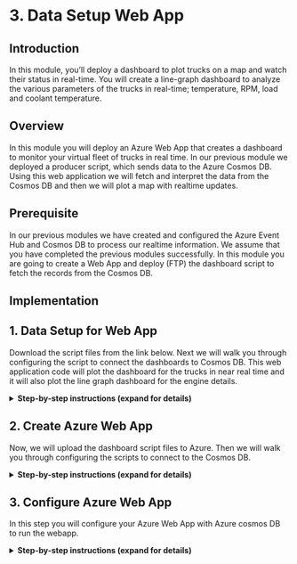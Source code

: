 
# 3. Data Setup Web App

## Introduction

In this module, you’ll deploy a dashboard to plot trucks on a map and watch their status in real-time. You will create a line-graph dashboard to analyze the various parameters of the trucks in real-time; temperature, RPM, load and coolant temperature.

## Overview

In this module you will deploy an Azure Web App that creates a dashboard to monitor your virtual fleet of trucks in real time. In our previous module we deployed a producer script, which sends data to the Azure Cosmos DB. Using this web application we will fetch and interpret the data from the Cosmos DB and then we will plot a map with realtime updates.

## Prerequisite

In our previous modules we have created and configured the Azure Event Hub and Cosmos DB to process our realtime information. We assume that you have completed the previous modules successfully. In this module you are going to create a Web App and deploy (FTP) the dashboard script to fetch the records from the Cosmos DB.

## Implementation

## 1. Data Setup for Web App

Download the script files from the link below. Next we will walk you through configuring the script to connect the dashboards to Cosmos DB. This web application code will plot the dashboard for the trucks in near real time and it will also plot the line graph dashboard for the engine details.

<details>
<summary><strong>Step-by-step instructions (expand for details)</strong></summary><p>

1. Click the [link](https://github.com/iyyappan16/AzureHereMap/blob/master/3_Data_Setup_WebApp/FleetDashboard.zip) and download the zip file (fleetdashboard.zip).

1. Save it in to your local machine.

</p></details>


## 2. Create Azure Web App

Now, we will upload the dashboard script files to Azure. Then we will walk you through configuring the scripts to connect to the Cosmos DB.

<details>
<summary><strong>Step-by-step instructions (expand for details)</strong></summary><p>

1. Go to **Azure Portal** home page.

1. Click **Create a Resource** on the top left. Enter **web app** in the search box to get the required resource type and hit Enter.

	  ![HERE Maps & Location Services Data Streams](../Images/0_WebAppSearch.png)

1. Select **Web App** from the search results and click **Create** button.

	  ![HERE Maps & Location Services Data Streams](../Images/1_WebAppSearchResult.png)


1. You need to provide some basic information for this App:
    1. Project details tab, select your **subscription** and the use the same **resource group** which you used in the previous modules.

    2. In the Instance details, the first box is the **name** of your app. Use unique and qualified name like **fleetdashboard**.

    3. Select **Run-Time Stack** as **Node 8.0** and select **Runtime** as **windows**

    4. Leave the other parameters as default.

1. Click on **Review & Create**, it will validate the details.

	  ![HERE Maps & Location Services Data Streams](../Images/2_WebApp_Create.PNG)

1. Click on **Create**, it may take more than a minute for deployment to complete.

1. After successful deployment, Click on **Go to resource**.

	  ![HERE Maps & Location Services Data Streams](../Images/3_Goto_Resource.PNG)


1. In App service search bar type “Advanced Tools”.

	  ![HERE Maps & Location Services Data Streams](../Images/5.png)

1. Click on **Advanced Tool** under **Development Tools** section.


	 ![HERE Maps & Location Services Data Streams](../Images/5_KuduTool.PNG)


1. Click on **Go** -> it will open in a new tab.

1. In menu select **Zip Push Deploy** under **Tools**


	![HERE Maps & Location Services Data Streams](../Images/6_KuduTool_ZIP.png)


1. Browse to the directory where you have saved the downloaded zip file (fleetdashboard.zip) in step-1.

1. Select the file and “drag and drop” into the “Kudu console” under /wwwroot path.


	![HERE Maps & Location Services Data Streams](../Images/7_KuduTool_ZIP_Upload.png)

1. Files will be extracted automatically, wait till extraction is 100% complete.


	![HERE Maps & Location Services Data Streams](../Images/8_KuduTool_ZIP_Extracting.png)

1. Once extraction is completed, you will be able to see all the files and on the console you will get the log “Deployment Successful”

  	![HERE Maps & Location Services Data Streams](../Images/9_KuduTool_ZIP_Deploy_Success.png)

</p></details>


## 3. Configure Azure Web App

In this step you will configure your Azure Web App with Azure cosmos DB to run the webapp.

<details>
<summary><strong>Step-by-step instructions (expand for details)</strong></summary><p>

1. Now we are going to make configuration changes. We need to configure Azure Cosmos DB so that dashboard is able to read the data.


1. Select the file **config.js** click the **Edit** icon (pen icon)

	![HERE Maps & Location Services Data Streams](../Images/10_EditConfigFile_Editor.png)


1. In **config.js** file find the variable **config.endpoint** & **config.primaryKey** and replace the value with **Cosmos DB URI & Cosmos DB PRIMARY KEY** value which you copied in the **module 1**.

1. Click on the **Save** button to save the file.

	![HERE Maps & Location Services Data Streams](../Images/11_ConfigFileEdit_Save.PNG)


1. Click on the **Script** to open the folder in the list.

	![HERE Maps & Location Services Data Streams](../Images/12_Script_Dashboard_Edit.png)

1. Now go to the file **truck_dashboard.js** click the **Edit** icon (pen icon).

	![HERE Maps & Location Services Data Streams](../Images/13_Script_Truck_Dashboard_Edit.png)

1. In **truck_dashboard.js** file find the variable **app_id** & **app_code** and replace the value with **HERE APP_ID** & **APP_CODE** value which you copied in the **module 1**.

  	![HERE Maps & Location Services Data Streams](../Images/14_Script_Truck_Dashboard_Save.png)

1. Click on **Save** button to save the file & Close the tab

1. Go back to your Web App

1. In App service search bar type “Configuration” on the left hand navigation menu.

1. Click on “Configuration” under “Settings” section.

	![HERE Maps & Location Services Data Streams](../Images/0_Configuration_Setting.PNG)


1. Click on “New application setting”.

	![HERE Maps & Location Services Data Streams](../Images/1_Application_APP_Setting.PNG)

1. In “Add/Edit application setting” add in Name as “WEBSITE_NODE_DEFAULT_VERSION” and Value as “8.9.0”, then click “update”. Click on “save” button to save the changes.

            Name: WEBSITE_NODE_DEFAULT_VERSION
            Value: 8.9.0

	![HERE Maps & Location Services Data Streams](../Images/2_Application_NewAPP_Setting.PNG)


1. Click on overview tab, find **URL** to access your web app.

	![HERE Maps & Location Services Data Streams](../Images/4_OverviewTab.PNG)

1. Save the **URL** to access the dashboard, we will use the same in the next module.

		Eg: https://fleetdashboard.azurewebsites.net


</p></details>
